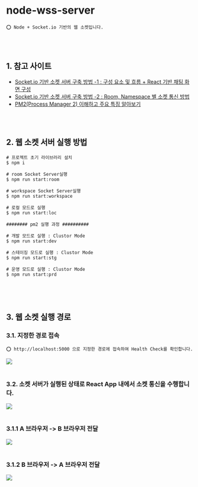 # node-wss-server

    ⭕️ Node + Socket.io 기반의 웹 소켓입니다.

<br/>
<br/>

## 1. 참고 사이트

- [Socket.io 기반 소켓 서버 구축 방법 -1 : 구성 요소 및 흐름 + React 기반 채팅 화면 구성](https://adjh54.tistory.com/548)
- [Socket.io 기반 소켓 서버 구축 방법 -2 : Room, Namespace 별 소켓 통신 방법](https://adjh54.tistory.com/549)
- [PM2(Process Manager 2) 이해하고 주요 특징 알아보기](https://adjh54.tistory.com/551)

<br/>
<br/>

## 2. 웹 소켓 서버 실행 방법

```shell
# 프로젝트 초기 라이브러리 설치
$ npm i

# room Socket Server실행
$ npm run start:room

# workspace Socket Server실행
$ npm run start:workspace

# 로컬 모드로 실행
$ npm run start:loc

######## pm2 실행 과정 ##########

# 개발 모드로 실행 : Clustor Mode
$ npm run start:dev

# 스테이징 모드로 실행 : Clustor Mode
$ npm run start:stg

# 운영 모드로 실행 : Clustor Mode
$ npm run start:prd


```

<br/>
<br/>

## 3. 웹 소켓 실행 경로

### 3.1. 지정한 경로 접속

    ⭕️ http://localhost:5000 으로 지정한 경로에 접속하여 Health Check를 확인합니다.

<img src="https://github.com/user-attachments/assets/7080e697-d262-4d4e-bcb3-8e688f38325c"/>

<br/>
<br/>

### 3.2. 소켓 서버가 실행된 상태로 React App 내에서 소켓 통신을 수행합니다.

<img src ="https://github.com/user-attachments/assets/8d0abc2f-a74a-46af-a836-23dc1e84f759"/>

<br/>
<br/>

### 3.1.1 A 브라우저 -> B 브라우저 전달

<img src ="https://github.com/user-attachments/assets/fcfa65b9-8ab1-4ec3-8bed-1ce7ad6f9730"/>

<br/>
<br/>

### 3.1.2 B 브라우저 -> A 브라우저 전달

<img src="https://github.com/user-attachments/assets/e7e60f82-3d50-4687-af02-51b32eb7bce6"/>
